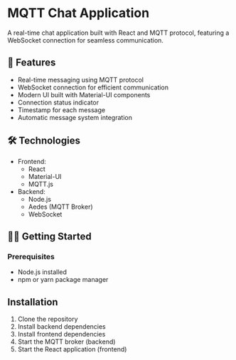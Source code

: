 # MQTT Chat Application

A real-time chat application built with React and MQTT protocol, featuring a WebSocket connection for seamless communication.

## 🚀 Features

- Real-time messaging using MQTT protocol
- WebSocket connection for efficient communication
- Modern UI built with Material-UI components
- Connection status indicator
- Timestamp for each message
- Automatic message system integration

## 🛠️ Technologies

- Frontend:
  - React
  - Material-UI
  - MQTT.js
- Backend:
  - Node.js
  - Aedes (MQTT Broker)
  - WebSocket

## 🏃‍♂️ Getting Started

### Prerequisites

- Node.js installed
- npm or yarn package manager

## Installation

1. Clone the repository
2.  Install backend dependencies
3. Install frontend dependencies
4. Start the MQTT broker (backend)
5. Start the React application (frontend)
